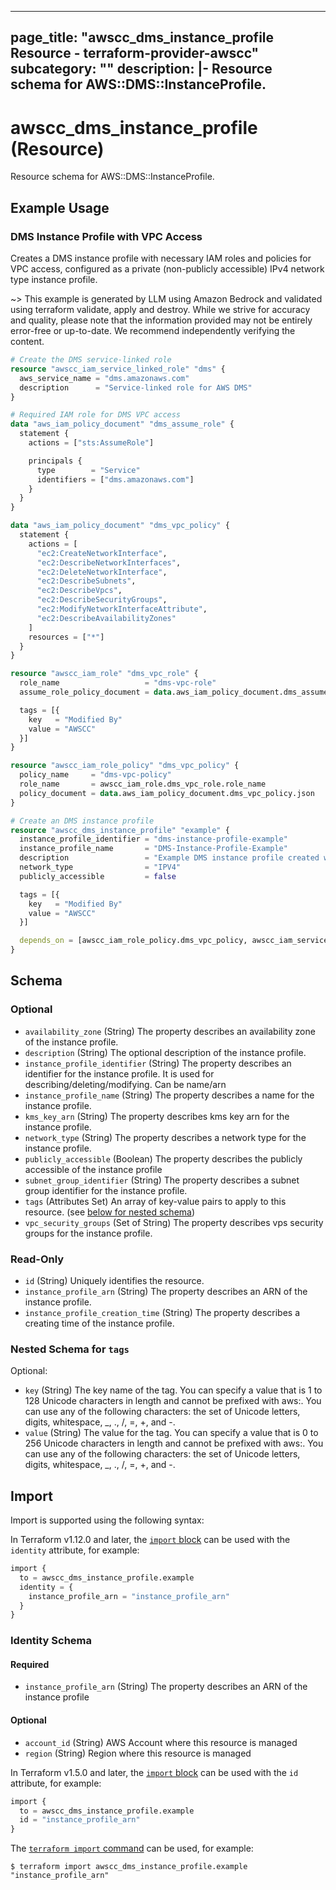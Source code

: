 
---
page_title: "awscc_dms_instance_profile Resource - terraform-provider-awscc"
subcategory: ""
description: |-
  Resource schema for AWS::DMS::InstanceProfile.
---

# awscc_dms_instance_profile (Resource)

Resource schema for AWS::DMS::InstanceProfile.

## Example Usage

### DMS Instance Profile with VPC Access

Creates a DMS instance profile with necessary IAM roles and policies for VPC access, configured as a private (non-publicly accessible) IPv4 network type instance profile.

~> This example is generated by LLM using Amazon Bedrock and validated using terraform validate, apply and destroy. While we strive for accuracy and quality, please note that the information provided may not be entirely error-free or up-to-date. We recommend independently verifying the content.

```terraform
# Create the DMS service-linked role
resource "awscc_iam_service_linked_role" "dms" {
  aws_service_name = "dms.amazonaws.com"
  description      = "Service-linked role for AWS DMS"
}

# Required IAM role for DMS VPC access
data "aws_iam_policy_document" "dms_assume_role" {
  statement {
    actions = ["sts:AssumeRole"]

    principals {
      type        = "Service"
      identifiers = ["dms.amazonaws.com"]
    }
  }
}

data "aws_iam_policy_document" "dms_vpc_policy" {
  statement {
    actions = [
      "ec2:CreateNetworkInterface",
      "ec2:DescribeNetworkInterfaces",
      "ec2:DeleteNetworkInterface",
      "ec2:DescribeSubnets",
      "ec2:DescribeVpcs",
      "ec2:DescribeSecurityGroups",
      "ec2:ModifyNetworkInterfaceAttribute",
      "ec2:DescribeAvailabilityZones"
    ]
    resources = ["*"]
  }
}

resource "awscc_iam_role" "dms_vpc_role" {
  role_name                   = "dms-vpc-role"
  assume_role_policy_document = data.aws_iam_policy_document.dms_assume_role.json

  tags = [{
    key   = "Modified By"
    value = "AWSCC"
  }]
}

resource "awscc_iam_role_policy" "dms_vpc_policy" {
  policy_name     = "dms-vpc-policy"
  role_name       = awscc_iam_role.dms_vpc_role.role_name
  policy_document = data.aws_iam_policy_document.dms_vpc_policy.json
}

# Create an DMS instance profile
resource "awscc_dms_instance_profile" "example" {
  instance_profile_identifier = "dms-instance-profile-example"
  instance_profile_name       = "DMS-Instance-Profile-Example"
  description                 = "Example DMS instance profile created with AWSCC"
  network_type                = "IPV4"
  publicly_accessible         = false

  tags = [{
    key   = "Modified By"
    value = "AWSCC"
  }]

  depends_on = [awscc_iam_role_policy.dms_vpc_policy, awscc_iam_service_linked_role.dms]
}
```

<!-- schema generated by tfplugindocs -->
## Schema

### Optional

- `availability_zone` (String) The property describes an availability zone of the instance profile.
- `description` (String) The optional description of the instance profile.
- `instance_profile_identifier` (String) The property describes an identifier for the instance profile. It is used for describing/deleting/modifying. Can be name/arn
- `instance_profile_name` (String) The property describes a name for the instance profile.
- `kms_key_arn` (String) The property describes kms key arn for the instance profile.
- `network_type` (String) The property describes a network type for the instance profile.
- `publicly_accessible` (Boolean) The property describes the publicly accessible of the instance profile
- `subnet_group_identifier` (String) The property describes a subnet group identifier for the instance profile.
- `tags` (Attributes Set) An array of key-value pairs to apply to this resource. (see [below for nested schema](#nestedatt--tags))
- `vpc_security_groups` (Set of String) The property describes vps security groups for the instance profile.

### Read-Only

- `id` (String) Uniquely identifies the resource.
- `instance_profile_arn` (String) The property describes an ARN of the instance profile.
- `instance_profile_creation_time` (String) The property describes a creating time of the instance profile.

<a id="nestedatt--tags"></a>
### Nested Schema for `tags`

Optional:

- `key` (String) The key name of the tag. You can specify a value that is 1 to 128 Unicode characters in length and cannot be prefixed with aws:. You can use any of the following characters: the set of Unicode letters, digits, whitespace, _, ., /, =, +, and -.
- `value` (String) The value for the tag. You can specify a value that is 0 to 256 Unicode characters in length and cannot be prefixed with aws:. You can use any of the following characters: the set of Unicode letters, digits, whitespace, _, ., /, =, +, and -.

## Import

Import is supported using the following syntax:

In Terraform v1.12.0 and later, the [`import` block](https://developer.hashicorp.com/terraform/language/import) can be used with the `identity` attribute, for example:

```terraform
import {
  to = awscc_dms_instance_profile.example
  identity = {
    instance_profile_arn = "instance_profile_arn"
  }
}
```

<!-- schema generated by tfplugindocs -->
### Identity Schema

#### Required

- `instance_profile_arn` (String) The property describes an ARN of the instance profile

#### Optional

- `account_id` (String) AWS Account where this resource is managed
- `region` (String) Region where this resource is managed

In Terraform v1.5.0 and later, the [`import` block](https://developer.hashicorp.com/terraform/language/import) can be used with the `id` attribute, for example:

```terraform
import {
  to = awscc_dms_instance_profile.example
  id = "instance_profile_arn"
}
```

The [`terraform import` command](https://developer.hashicorp.com/terraform/cli/commands/import) can be used, for example:

```shell
$ terraform import awscc_dms_instance_profile.example "instance_profile_arn"
```
